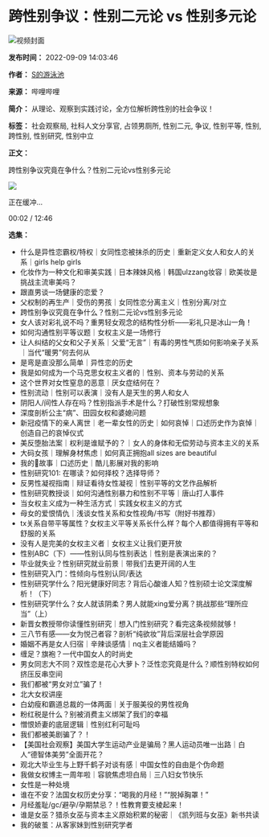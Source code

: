 # 跨性别争议：性别二元论 vs 性别多元论

![视频封面](//i1.hdslb.com/bfs/archive/c40aba15c48004c012a3eec4ef845ccadc468398.jpg@518w_290h_1c_!web-video-share-cover.webp)

**发布时间：** 2022-09-09 14:03:46

**作者：** [S的游泳池](//space.bilibili.com/592267352)

**来源：** 哔哩哔哩

**简介：** 从理论、观察到实践讨论，全方位解析跨性别的社会争议！

**标签：** 社会观察局, 社科人文分享官, 占领男厕所, 性别二元, 争议, 性别平等, 性别, 跨性别, 性别研究, 性别中立

**正文：**

跨性别争议究竟在争什么？性别二元论vs性别多元论

![](//i2.hdslb.com/bfs/face/22ce793ef53b57ae5c1e546866e86ad1d48cb505.jpg@96w.webp)

正在缓冲...

00:02 / 12:46

**选集：**

*   什么是异性恋霸权/特权｜女同性恋被抹杀的历史｜重新定义女人和女人的关系｜girls help girls
*   化妆作为一种文化和审美实践｜日本辣妹风格｜韩国ulzzang妆容｜欧美妆是挑战主流审美吗？
*   跟直男谈一场健康的恋爱？
*   父权制的再生产｜受伤的男孩｜女同性恋分离主义｜性别分离/对立
*   跨性别争议究竟在争什么？性别二元论vs性别多元论
*   女人该对彩礼说不吗？重男轻女观念的结构性分析——彩礼只是冰山一角！
*   如何沟通性别平等议题｜女权主义是一场修行
*   让人纠结的父女和父子关系｜父爱“无言”｜有毒的男性气质如何影响亲子关系｜当代“暖男”何去何从
*   是弯是直没那么简单｜异性恋的历史
*   我是如何成为一个马克思女权主义者的｜性别、资本与劳动的关系
*   这个世界对女性窒息的恶意｜厌女症结何在？
*   性别流动｜性别可以表演｜没有人是天生的男人和女人
*   阴阳人/间性人存在吗？性别指派手术是什么？打破性别常规想象
*   深度剖析公主“病”、田园女权和婆媳问题
*   新冠疫情下的亲人离世｜老一辈女性的历史｜如何哀悼｜口述历史作为哀悼｜创造自己的哀悼仪式
*   美反堕胎法案｜权利是谁赋予的？｜女人的身体和无偿劳动与资本主义的关系
*   大码女孩｜理解身材焦虑｜如何真正拥抱all sizes are beautiful
*   我的🌈故事｜口述历史｜酷儿影展对我的影响
*   性别研究101: 在哪读？如何择校？选择导师？
*   反男性凝视指南｜辩证看待女性凝视｜性别平等的文艺作品解析
*   性别研究教授谈｜如何沟通性别暴力和性别不平等｜唐山打人事件
*   当女权主义成为一种生活方式｜实践女权主义的方式
*   母女的爱恨情仇｜浅谈女性关系和女性视角/书写（附好书推荐）
*   tx关系自带平等属性？女权主义平等关系长什么样？每个人都值得拥有平等和舒服的关系
*   没有人是完美的女权主义者｜女权主义让我们更开放
*   性别ABC（下）——性别认同与性别表达｜性别是表演出来的？
*   毕业就失业？性别研究就业前景｜带我们去更开阔的人生
*   性别研究入门：性倾向与性别认同/表达
*   性别研究学什么？阳光健康好同志？背后心酸谁人知？性别硕士论文深度解析！（下）
*   性别研究学什么？女人就该阴柔？男人就能xing爱分离？挑战那些“理所应当”（上）
*   新晋女教授带你读懂性别研究｜想入门性别研究？看完这条视频就够！
*   三八节有感——女为悦己者容？剖析“纯欲妆”背后深层社会学原因
*   婚姻不再是女人归宿｜辛辣谈感情｜nq主义者能结婚吗？
*   缠足？旗袍？一代中国女人的时尚史
*   男女同志大不同？双性恋是花心大萝卜？泛性恋究竟是什么？顺性别特权如何挤压反串空间
*   我们都被“男女对立”骗了！
*   北大女权讲座
*   白幼瘦和霸道总裁的一体两面｜关于服美役的男性视角
*   粉红税是什么？别被消费主义绑架了我们的幸福
*   憎恨娇妻的底层逻辑｜性别红利可耻吗
*   我们都被美剧骗了？！
*   【美国社会观察】美国大学生运动产业是骗局？黑人运动员唯一出路｜白人“德智体美劳”全面开花？
*   观北大毕业生与上野千鹤子对谈有感｜中国女性的自由是个伪命题
*   我做女权博主一周年啦｜容貌焦虑坦白局｜三八妇女节快乐
*   女性是一种处境
*   谁在不安？法国女权历史分享：“喝我的月经！”“脱掉胸罩！”
*   月经羞耻/gc/避孕/孕期禁忌？！性教育要支棱起来！
*   谁是女巫？猎杀女巫与资本主义原始积累的秘密｜《凯列班与女巫》新书共读
*   我的破茧：从客家妹到性别研究学者
